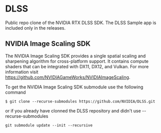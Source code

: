 # DLSS
Public repo clone of the NVIDIA RTX DLSS SDK. 
The DLSS Sample app is included only in the releases. 

## NVIDIA Image Scaling SDK
The NVIDIA Image Scaling SDK provides a single spatial scaling and sharpening algorithm for cross-platform support. It contains compute shaders that can be integrated with DX11, DX12, and Vulkan. For more information visit https://github.com/NVIDIAGameWorks/NVIDIAImageScaling.

To get the NVIDIA Image Scaling SDK submodule use the following command
```
$ git clone --recurse-submodules https://github.com/NVIDIA/DLSS.git
```
or if you already have clonned the DLSS repository and didn't use --recurse-submodules
```
git submodule update --init --recursive
```
